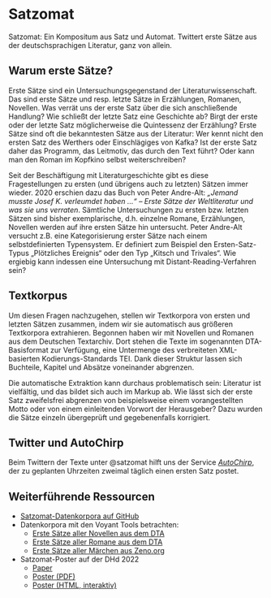 # Satzomat

Satzomat: Ein Kompositum aus Satz und Automat. Twittert erste Sätze aus der deutschsprachigen Literatur, ganz von allein.

## Warum erste Sätze?

Erste Sätze sind ein Untersuchungsgegenstand der Literaturwissenschaft. Das sind erste Sätze und resp. letzte Sätze in Erzählungen, Romanen, Novellen. Was verrät uns der erste Satz über die sich anschließende Handlung? Wie schließt der letzte Satz eine Geschichte ab? Birgt der erste oder der letzte Satz möglicherweise die Quintessenz der Erzählung? Erste Sätze sind oft die bekanntesten Sätze aus der Literatur: Wer kennt nicht den ersten Satz des Werthers oder Einschlägiges von Kafka? Ist der erste Satz daher das Programm, das Leitmotiv, das durch den Text führt? Oder kann man den Roman im Kopfkino selbst weiterschreiben?

Seit der Beschäftigung mit Literaturgeschichte gibt es diese Fragestellungen zu ersten (und übrigens auch zu letzten) Sätzen immer wieder. 2020 erschien dazu das Buch von Peter Andre-Alt: *„Jemand musste Josef K. verleumdet haben …“ – Erste Sätze der Weltliteratur und was sie uns verraten*. Sämtliche Untersuchungen zu ersten bzw. letzten Sätzen sind bisher exemplarische, d.h. einzelne Romane, Erzählungen, Novellen werden auf ihre ersten Sätze hin untersucht. Peter Andre-Alt versucht z.B. eine Kategorisierung erster Sätze nach einem selbstdefinierten Typensystem. Er definiert zum Beispiel den Ersten-Satz-Typus „Plötzliches Ereignis“ oder den Typ „Kitsch und Trivales“. Wie ergiebig kann indessen eine Untersuchung mit Distant-Reading-Verfahren sein?

## Textkorpus

Um diesen Fragen nachzugehen, stellen wir Textkorpora von ersten und letzten Sätzen zusammen, indem wir sie automatisch aus größeren Textkorpora extrahieren. Begonnen haben wir  mit Novellen und Romanen aus dem Deutschen Textarchiv. Dort stehen die Texte im sogenannten DTA-Basisformat zur Verfügung, eine Untermenge des verbreiteten XML-basierten Kodierungs-Standards TEI. Dank dieser Struktur lassen sich Buchteile, Kapitel und Absätze voneinander abgrenzen.

Die automatische Extraktion kann durchaus problematisch sein: Literatur ist vielfältig, und das bildet sich auch im Markup ab. Wie lässt sich der erste Satz zweifelsfrei abgrenzen von beispielsweise einem vorangestellten Motto oder von einem einleitenden Vorwort der Herausgeber? Dazu wurden die Sätze einzeln übergeprüft und gegebenenfalls korrigiert.

## Twitter und AutoChirp

Beim Twittern der Texte unter @satzomat hilft uns der Service [*AutoChirp*](https://autochirp.spinfo.uni-koeln.de/home), der zu geplanten Uhrzeiten zweimal täglich einen ersten Satz postet.

## Weiterführende Ressourcen

* [Satzomat-Datenkorpora auf GitHub](https://github.com/satzomat/corpus)
* Datenkorpora mit den Voyant Tools betrachten:
  * [Erste Sätze aller Novellen aus dem DTA](https://voyant-tools.org/?view=corpusset&stopList=stop.de.german.txt&input=https://github.com/satzomat/corpus/raw/main/01_novellen_txt.zip)
  * [Erste Sätze aller Romane aus dem DTA](https://voyant-tools.org/?view=corpusset&stopList=stop.de.german.txt&input=https://github.com/satzomat/corpus/raw/main/02_romante_txt.zip)
  * [Erste Sätze aller Märchen aus Zeno.org](https://voyant-tools.org/?view=corpusset&stopList=stop.de.german.txt&input=https://github.com/satzomat/corpus/raw/main/03_maerchen_txt.zip)
* Satzomat-Poster auf der DHd 2022
  * [Paper](https://zenodo.org/record/6328153)
  * [Poster (PDF)](https://zenodo.org/record/6322559)
  * [Poster (HTML, interaktiv)](http://satzomat.de/dhd2022/poster.html)
